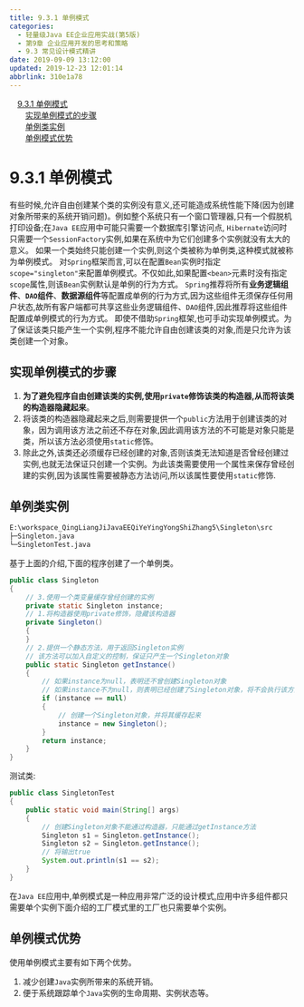 ```yaml
---
title: 9.3.1 单例模式
categories: 
  - 轻量级Java EE企业应用实战(第5版)
  - 第9章 企业应用开发的思考和策略
  - 9.3 常见设计模式精讲
date: 2019-09-09 13:12:00
updated: 2019-12-23 12:01:14
abbrlink: 310e1a78
---
```

<div id='my_toc'><a href="/JavaReadingNotes/310e1a78/#9-3-1-单例模式" class="header_1">9.3.1 单例模式</a>&nbsp;<br><a href="/JavaReadingNotes/310e1a78/#实现单例模式的步骤" class="header_2">实现单例模式的步骤</a>&nbsp;<br><a href="/JavaReadingNotes/310e1a78/#单例类实例" class="header_2">单例类实例</a>&nbsp;<br><a href="/JavaReadingNotes/310e1a78/#单例模式优势" class="header_2">单例模式优势</a>&nbsp;<br></div>
<style>.header_1{margin-left: 1em;}.header_2{margin-left: 2em;}.header_3{margin-left: 3em;}.header_4{margin-left: 4em;}.header_5{margin-left: 5em;}.header_6{margin-left: 6em;}</style>
<!--more-->
<script>if (navigator.platform.search('arm')==-1){document.getElementById('my_toc').style.display = 'none';}var e,p = document.getElementsByTagName('p');while (p.length>0) {e = p[0];e.parentElement.removeChild(e);}</script>

<!--end-->
<!--SSTStart-->
# 9.3.1 单例模式 #
有些时候,允许自由创建某个类的实例没有意义,还可能造成系统性能下降(因为创建对象所带来的系统开销问题)。例如整个系统只有一个窗口管理器,只有一个假脱机打印设备;在`Java EE`应用中可能只需要一个数据库引擎访问点, `Hibernate`访问时只需要一个`SessionFactory`实例,如果在系统中为它们创建多个实例就没有太大的意义。
如果一个类始终只能创建一个实例,则这个类被称为单例类,这种模式就被称为单例模式。
对`Spring`框架而言,可以在配置`Bean`实例时指定`scope="singleton"`来配置单例模式。不仅如此,如果配置`<bean>`元素时没有指定`scope`属性,则该`Bean`实例默认是单例的行为方式。
`Spring`推荐将所有**业务逻辑组件**、**`DAO`组件**、**数据源组件**等配置成单例的行为方式,因为这些组件无须保存任何用户状态,故所有客户端都可共享这些业务逻辑组件、`DAO`组件,因此推荐将这些组件配置成单例模式的行为方式。
即使不借助`Spring`框架,也可手动实现单例模式。为了保证该类只能产生一个实例,程序不能允许自由创建该类的对象,而是只允许为该类创建一个对象。
## 实现单例模式的步骤 ##
1. **为了避免程序自由创建该类的实例,使用`private`修饰该类的构造器,从而将该类的构造器隐藏起来**。
2. 将该类的构造器隐藏起来之后,则需要提供一个`public`方法用于创建该类的对象，因为调用该方法之前还不存在对象,因此调用该方法的不可能是对象只能是类，所以该方法必须使用`static`修饰。
3. 除此之外,该类还必须缓存已经创建的对象,否则该类无法知道是否曾经创建过实例,也就无法保证只创建一个实例。为此该类需要使用一个属性来保存曾经创建的实例,因为该属性需要被静态方法访问,所以该属性要使用`static`修饰.

## 单例类实例 ##
```cmd
E:\workspace_QingLiangJiJavaEEQiYeYingYongShiZhang5\Singleton\src
├─Singleton.java
└─SingletonTest.java
```
基于上面的介绍,下面的程序创建了一个单例类。
```java
public class Singleton
{
    // 3.使用一个类变量缓存曾经创建的实例
    private static Singleton instance;
    // 1.将构造器使用private修饰，隐藏该构造器
    private Singleton()
    {
    }
    // 2.提供一个静态方法，用于返回Singleton实例
    // 该方法可以加入自定义的控制，保证只产生一个Singleton对象
    public static Singleton getInstance()
    {
        // 如果instance为null，表明还不曾创建Singleton对象
        // 如果instance不为null，则表明已经创建了Singleton对象，将不会执行该方法
        if (instance == null)
        {
            // 创建一个Singleton对象，并将其缓存起来
            instance = new Singleton();
        }
        return instance;
    }
}
```
测试类:
```java
public class SingletonTest
{
    public static void main(String[] args)
    {
        // 创建Singleton对象不能通过构造器，只能通过getInstance方法
        Singleton s1 = Singleton.getInstance();
        Singleton s2 = Singleton.getInstance();
        // 将输出true
        System.out.println(s1 == s2);
    }
}
```
在`Java EE`应用中,单例模式是一种应用非常广泛的设计模式,应用中许多组件都只需要单个实例下面介绍的工厂模式里的工厂也只需要单个实例。
## 单例模式优势 ##
使用单例模式主要有如下两个优势。
1. 减少创建`Java`实例所带来的系统开销。
2. 便于系统跟踪单个`Java`实例的生命周期、实例状态等。

<!--SSTStop-->

